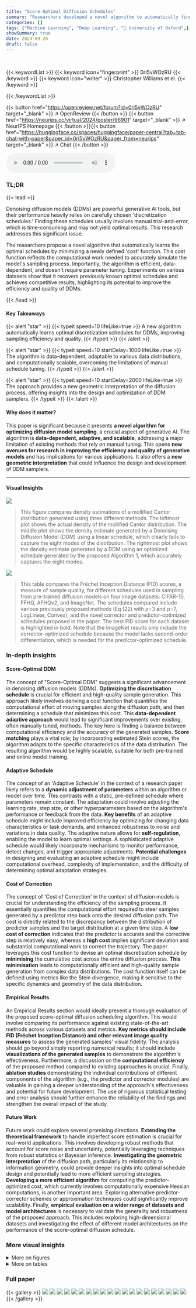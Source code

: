 ```yaml
---
title: "Score-Optimal Diffusion Schedules"
summary: "Researchers developed a novel algorithm to automatically find optimal schedules for denoising diffusion models (DDMs), significantly improving sample quality and efficiency without manual parameter tu..."
categories: []
tags: ["Machine Learning", "Deep Learning", "🏢 University of Oxford",]
showSummary: true
date: 2024-09-26
draft: false
---
```


<br>

{{< keywordList >}}
{{< keyword icon="fingerprint" >}} 0rl5vWOzRU {{< /keyword >}}
{{< keyword icon="writer" >}} Christopher Williams et el. {{< /keyword >}}
 
{{< /keywordList >}}

{{< button href="https://openreview.net/forum?id=0rl5vWOzRU" target="_blank" >}}
↗ OpenReview
{{< /button >}}
{{< button href="https://neurips.cc/virtual/2024/poster/96901" target="_blank" >}}
↗ NeurIPS Homepage
{{< /button >}}{{< button href="https://huggingface.co/spaces/huggingface/paper-central?tab=tab-chat-with-paper&paper_id=0rl5vWOzRU&paper_from=neurips" target="_blank" >}}
↗ Chat
{{< /button >}}



<audio controls>
    <source src="https://ai-paper-reviewer.com/0rl5vWOzRU/podcast.wav" type="audio/wav">
    Your browser does not support the audio element.
</audio>


### TL;DR


{{< lead >}}

Denoising diffusion models (DDMs) are powerful generative AI tools, but their performance heavily relies on carefully chosen 'discretization schedules.'  Finding these schedules usually involves manual trial-and-error, which is time-consuming and may not yield optimal results. This research addresses this significant issue. 



The researchers propose a novel algorithm that automatically learns the optimal schedules by minimizing a newly defined 'cost' function. This cost function reflects the computational work needed to accurately simulate the model's sampling process. Importantly, the algorithm is efficient, data-dependent, and doesn't require parameter tuning. Experiments on various datasets show that it recovers previously known optimal schedules and achieves competitive results, highlighting its potential to improve the efficiency and quality of DDMs.

{{< /lead >}}


#### Key Takeaways

{{< alert "star" >}}
{{< typeit speed=10 lifeLike=true >}} A new algorithm automatically learns optimal discretization schedules for DDMs, improving sampling efficiency and quality. {{< /typeit >}}
{{< /alert >}}

{{< alert "star" >}}
{{< typeit speed=10 startDelay=1000 lifeLike=true >}} The algorithm is data-dependent, adaptable to various data distributions, and computationally scalable, overcoming the limitations of manual schedule tuning. {{< /typeit >}}
{{< /alert >}}

{{< alert "star" >}}
{{< typeit speed=10 startDelay=2000 lifeLike=true >}} The approach provides a new geometric interpretation of the diffusion process, offering insights into the design and optimization of DDM samplers. {{< /typeit >}}
{{< /alert >}}

#### Why does it matter?
This paper is significant because it presents **a novel algorithm for optimizing diffusion model sampling**, a crucial aspect of generative AI.  The algorithm is **data-dependent, adaptive, and scalable**, addressing a major limitation of existing methods that rely on manual tuning. This opens **new avenues for research in improving the efficiency and quality of generative models** and has implications for various applications. It also offers a **new geometric interpretation** that could influence the design and development of DDM samplers.

------
#### Visual Insights



![](https://ai-paper-reviewer.com/0rl5vWOzRU/figures_1_1.jpg)

> This figure compares density estimations of a mollified Cantor distribution generated using three different methods. The leftmost plot shows the actual density of the mollified Cantor distribution. The middle plot shows the density estimate generated by a Denoising Diffusion Model (DDM) using a linear schedule, which clearly fails to capture the eight modes of the distribution. The rightmost plot shows the density estimate generated by a DDM using an optimized schedule generated by the proposed Algorithm 1, which accurately captures the eight modes.





![](https://ai-paper-reviewer.com/0rl5vWOzRU/tables_6_1.jpg)

> This table compares the Fréchet Inception Distance (FID) scores, a measure of sample quality, for different schedules used in sampling from pre-trained diffusion models on four image datasets: CIFAR-10, FFHQ, AFHQv2, and ImageNet.  The schedules compared include various previously proposed methods (Eq (22) with ρ=3 and ρ=7, LogLinear, Convex), and the novel corrector and predictor-optimized schedules proposed in the paper.  The best FID score for each dataset is highlighted in bold.  Note that the ImageNet results only include the corrector-optimized schedule because the model lacks second-order differentiation, which is needed for the predictor-optimized schedule.





### In-depth insights


#### Score-Optimal DDM
The concept of "Score-Optimal DDM" suggests a significant advancement in denoising diffusion models (DDMs).  **Optimizing the discretisation schedule** is crucial for efficient and high-quality sample generation.  This approach likely involves deriving a cost function that quantifies the computational effort of moving samples along the diffusion path, and then determining a schedule that minimizes this cost. This **data-dependent adaptive approach** would lead to significant improvements over existing, often manually tuned, methods. The key here is finding a balance between computational efficiency and the accuracy of the generated samples.  **Score matching** plays a vital role; by incorporating estimated Stein scores, the algorithm adapts to the specific characteristics of the data distribution. The resulting algorithm would be highly scalable, suitable for both pre-trained and online model training.

#### Adaptive Schedule
The concept of an 'Adaptive Schedule' in the context of a research paper likely refers to a **dynamic adjustment of parameters** within an algorithm or model over time.  This contrasts with a static, pre-defined schedule where parameters remain constant.  The adaptation could involve adjusting the learning rate, step size, or other hyperparameters based on the algorithm's performance or feedback from the data.  **Key benefits** of an adaptive schedule might include improved efficiency by optimizing for changing data characteristics or task demands, and enhanced robustness to noise and variations in data quality.  The adaptive nature allows for **self-regulation**, enabling the model to learn optimal settings.  A sophisticated adaptive schedule would likely incorporate mechanisms to monitor performance, detect changes, and trigger appropriate adjustments.  **Potential challenges** in designing and evaluating an adaptive schedule might include computational overhead, complexity of implementation, and the difficulty of determining optimal adaptation strategies.

#### Cost of Correction
The concept of 'Cost of Correction' in the context of diffusion models is crucial for understanding the efficiency of the sampling process.  It essentially quantifies the computational effort required to steer samples generated by a predictor step back onto the desired diffusion path. The cost is directly related to the discrepancy between the distribution of predictor samples and the target distribution at a given time step. A **low cost of correction** indicates that the predictor is accurate and the corrective step is relatively easy, whereas a **high cost** implies significant deviation and substantial computational work to correct the trajectory.  The paper leverages this cost function to devise an optimal discretisation schedule by **minimising** the cumulative cost across the entire diffusion process.  **This minimisation** leads to computationally efficient and high-quality sample generation from complex data distributions. The cost function itself can be defined using metrics like the Stein divergence, making it sensitive to the specific dynamics and geometry of the data distribution.

#### Empirical Results
An Empirical Results section would ideally present a thorough evaluation of the proposed score-optimal diffusion scheduling algorithm.  This would involve comparing its performance against existing state-of-the-art methods across various datasets and metrics. **Key metrics should include FID (Fréchet Inception Distance) and other relevant image quality measures** to assess the generated samples' visual fidelity.  The analysis should go beyond simply reporting numerical results; it should include **visualizations of the generated samples** to demonstrate the algorithm's effectiveness.  Furthermore, a discussion on the **computational efficiency** of the proposed method compared to existing approaches is crucial.  Finally, **ablation studies** demonstrating the individual contributions of different components of the algorithm (e.g., the predictor and corrector modules) are valuable in gaining a deeper understanding of the approach's effectiveness and potential for future development.  The use of rigorous statistical testing and error analysis should further enhance the reliability of the findings and strengthen the overall impact of the study.

#### Future Work
Future work could explore several promising directions.  **Extending the theoretical framework** to handle imperfect score estimation is crucial for real-world applications. This involves developing robust methods that account for score noise and uncertainty, potentially leveraging techniques from robust statistics or Bayesian inference.  **Investigating the geometric interpretation** of the diffusion path, particularly its relationship to information geometry, could provide deeper insights into optimal schedule design and potentially lead to more efficient sampling strategies.  **Developing a more efficient algorithm** for computing the predictor-optimized cost, which currently involves computationally expensive Hessian computations, is another important area.  Exploring alternative predictor-corrector schemes or approximation techniques could significantly improve scalability. Finally, **empirical evaluation on a wider range of datasets and model architectures** is necessary to validate the generality and robustness of the proposed approach. This includes exploring high-dimensional datasets and investigating the effect of different model architectures on the performance of the score-optimal diffusion schedule.


### More visual insights

<details>
<summary>More on figures
</summary>


![](https://ai-paper-reviewer.com/0rl5vWOzRU/figures_7_1.jpg)

> This figure compares the performance of a linear schedule and a learned schedule for training a diffusion model on a bimodal Gaussian distribution.  The left panel shows the average likelihood of samples generated by the model over training iterations. The right panel displays the model's score error, which measures the discrepancy between the model's predicted score and the true score of the data distribution.  The results show that the learned schedule leads to higher likelihoods and lower score errors compared to the linear schedule.


![](https://ai-paper-reviewer.com/0rl5vWOzRU/figures_8_1.jpg)

> This figure shows two plots. The left plot compares the incremental costs for the cosine schedule and the online adaptive algorithm. The right plot shows the progression of the learned schedule over 40,000 training iterations, visualized by the standard deviation of the noise level.


![](https://ai-paper-reviewer.com/0rl5vWOzRU/figures_16_1.jpg)

> This figure compares three different schedules and their resulting density estimates for a bimodal Gaussian distribution.  The top panel shows the three schedules: a linear schedule (blue), a corrector-optimized schedule (green), and a predictor-optimized schedule (red). The middle panel displays density estimates for each schedule, along with the true density of the bimodal Gaussian distribution. The bottom panel shows the score estimates for each schedule. The results show that the optimized schedules yield more accurate density estimates than the linear schedule, particularly near the modes of the distribution.


![](https://ai-paper-reviewer.com/0rl5vWOzRU/figures_17_1.jpg)

> This figure compares three different schedules for a bimodal Gaussian distribution: linear, Stein score optimized, and predictor optimized. The predictor optimized schedule shows improved accuracy in estimating the true score compared to the linear schedule, leading to a more precise density estimation.


![](https://ai-paper-reviewer.com/0rl5vWOzRU/figures_18_1.jpg)

> This figure shows the evolution of the estimated score for the mollified Cantor distribution across different time steps (t = 1 to t = 39). Each subplot displays the estimated score as a function of x for a specific time step.  The figure highlights how the linear schedule fails to capture the multimodal nature of the distribution, unlike the corrector-optimized schedule.  The self-similar fractal structure of the score is also shown, indicating the complexity of the distribution.


![](https://ai-paper-reviewer.com/0rl5vWOzRU/figures_19_1.jpg)

> This figure displays the corrector and predictor optimized schedules for four different image datasets: CIFAR-10, FFHQ, AFHQv2, and ImageNet.  The x-axis represents the timestep in the diffusion process, and the y-axis represents the noise level (sigma). Each dataset has two lines: one solid line representing the corrector optimized schedule and one dashed line representing the predictor optimized schedule.  The schedules show how the noise level decreases over time during the sampling process.  The different lines illustrate the variations in optimal scheduling strategies across different datasets with varying complexities and data characteristics. The curves show the decay of noise level in the diffusion process to yield high quality samples.


![](https://ai-paper-reviewer.com/0rl5vWOzRU/figures_19_2.jpg)

> This figure displays the corrector and predictor optimized schedules for four image datasets: CIFAR10, FFHQ, AFHQv2, and ImageNet.  The x-axis represents the timestep in the generative process, and the y-axis represents the noise level (σ). Each dataset has two lines: one for the corrector-optimized schedule and one for the predictor-optimized schedule. The schedules show how the noise level changes over time during the sampling process.  The shapes of the curves reveal the different strategies employed to navigate the diffusion process for each dataset and optimization method.


![](https://ai-paper-reviewer.com/0rl5vWOzRU/figures_20_1.jpg)

> This figure shows the progression of the length and energy of the diffusion path during the training of a MNIST model, comparing a model with adaptive schedule learning and one without.  The length and energy are metrics derived from the cost function used to optimize the schedule. The figure indicates that the optimized schedule leads to a longer diffusion path, suggesting that it explores the data distribution differently compared to the fixed cosine schedule.


![](https://ai-paper-reviewer.com/0rl5vWOzRU/figures_20_2.jpg)

> This figure compares the sample generation process using a standard cosine schedule and the optimized schedule proposed in the paper. The top row shows samples generated using the cosine schedule, which spends more time near the Gaussian reference distribution.  The bottom row shows samples generated using the optimized schedule, which quickly identifies large-scale features and focuses more on the data distribution.


![](https://ai-paper-reviewer.com/0rl5vWOzRU/figures_20_3.jpg)

> This figure shows the progression of length and energy during the training process of a MNIST model with and without adaptive schedule learning. The length and energy increase during training.  The optimized schedule results in a larger length value, suggesting a difference in the learned diffusion path compared to the fixed schedule.


</details>




<details>
<summary>More on tables
</summary>


![](https://ai-paper-reviewer.com/0rl5vWOzRU/tables_8_1.jpg)
> This table presents the Fréchet Inception Distance (FID) scores, a measure of sample quality, for different sampling schedules on four image datasets: CIFAR-10, FFHQ, AFHQv2, and ImageNet.  The schedules compared include those from prior work (Equation (22) with p=3 and p=7, LogLinear) and the novel corrector and predictor-optimized schedules proposed in the paper. Lower FID scores indicate better sample quality.  The results show that the proposed optimized schedules achieve FID scores competitive with or better than the best-performing schedule from prior work.  The ImageNet results exclude the predictor-optimized schedule due to the model's limitations.

![](https://ai-paper-reviewer.com/0rl5vWOzRU/tables_8_2.jpg)
> This table compares the Fréchet Inception Distance (FID) scores, a metric for evaluating the quality of generated images, across different scheduling methods for four image datasets: CIFAR-10, FFHQ, AFHQv2, and ImageNet.  The schedules compared include those derived from the paper's proposed methods (Corrector and Predictor Optimized) as well as existing methods (LogLinear, and schedules from Karras et al. 2022). Lower FID scores indicate higher quality images.  The results show that the proposed methods achieve competitive performance compared to the existing schedules.

![](https://ai-paper-reviewer.com/0rl5vWOzRU/tables_9_1.jpg)
> This table shows how the number of discretisation points, T, used during sampling affects the quality of generated samples for different schedules.  It demonstrates that the FID (Fréchet Inception Distance, a metric for image quality) decreases with increasing T for all schedules. However, when T is small (low resolution), only the optimised schedules maintain stable performance, indicating improved efficiency.

![](https://ai-paper-reviewer.com/0rl5vWOzRU/tables_19_1.jpg)
> This table presents the sFID (a measure of sample quality) achieved by different sampling schedules on the CIFAR-10 dataset.  Different numbers of discretization points (T) were used with each schedule, to analyze how the number of discretization points affects the quality of the generated samples. The schedules include the corrector-optimized schedule from the proposed algorithm, and three other schedules based on varying values of the parameter ρ (3, 7, and 100).

</details>




### Full paper

{{< gallery >}}
<img src="https://ai-paper-reviewer.com/0rl5vWOzRU/1.png" class="grid-w50 md:grid-w33 xl:grid-w25" />
<img src="https://ai-paper-reviewer.com/0rl5vWOzRU/2.png" class="grid-w50 md:grid-w33 xl:grid-w25" />
<img src="https://ai-paper-reviewer.com/0rl5vWOzRU/3.png" class="grid-w50 md:grid-w33 xl:grid-w25" />
<img src="https://ai-paper-reviewer.com/0rl5vWOzRU/4.png" class="grid-w50 md:grid-w33 xl:grid-w25" />
<img src="https://ai-paper-reviewer.com/0rl5vWOzRU/5.png" class="grid-w50 md:grid-w33 xl:grid-w25" />
<img src="https://ai-paper-reviewer.com/0rl5vWOzRU/6.png" class="grid-w50 md:grid-w33 xl:grid-w25" />
<img src="https://ai-paper-reviewer.com/0rl5vWOzRU/7.png" class="grid-w50 md:grid-w33 xl:grid-w25" />
<img src="https://ai-paper-reviewer.com/0rl5vWOzRU/8.png" class="grid-w50 md:grid-w33 xl:grid-w25" />
<img src="https://ai-paper-reviewer.com/0rl5vWOzRU/9.png" class="grid-w50 md:grid-w33 xl:grid-w25" />
<img src="https://ai-paper-reviewer.com/0rl5vWOzRU/10.png" class="grid-w50 md:grid-w33 xl:grid-w25" />
<img src="https://ai-paper-reviewer.com/0rl5vWOzRU/11.png" class="grid-w50 md:grid-w33 xl:grid-w25" />
<img src="https://ai-paper-reviewer.com/0rl5vWOzRU/12.png" class="grid-w50 md:grid-w33 xl:grid-w25" />
<img src="https://ai-paper-reviewer.com/0rl5vWOzRU/13.png" class="grid-w50 md:grid-w33 xl:grid-w25" />
<img src="https://ai-paper-reviewer.com/0rl5vWOzRU/14.png" class="grid-w50 md:grid-w33 xl:grid-w25" />
<img src="https://ai-paper-reviewer.com/0rl5vWOzRU/15.png" class="grid-w50 md:grid-w33 xl:grid-w25" />
<img src="https://ai-paper-reviewer.com/0rl5vWOzRU/16.png" class="grid-w50 md:grid-w33 xl:grid-w25" />
<img src="https://ai-paper-reviewer.com/0rl5vWOzRU/17.png" class="grid-w50 md:grid-w33 xl:grid-w25" />
<img src="https://ai-paper-reviewer.com/0rl5vWOzRU/18.png" class="grid-w50 md:grid-w33 xl:grid-w25" />
<img src="https://ai-paper-reviewer.com/0rl5vWOzRU/19.png" class="grid-w50 md:grid-w33 xl:grid-w25" />
<img src="https://ai-paper-reviewer.com/0rl5vWOzRU/20.png" class="grid-w50 md:grid-w33 xl:grid-w25" />
{{< /gallery >}}